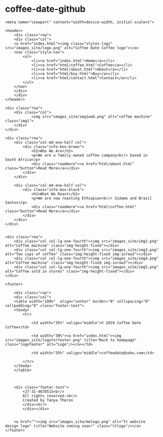 # coffee-date-github

<!doctype html>
<html>
<head>
<meta charset="utf-8">
<title>Coffee Date Coffee</title>
	
<!--Search Engine Optimization-->	
<meta name="description" content="Coffee Date Coffee is a family owned coffee company based in South Africa with coffee beans from around the world. The roastmasters are a father &amp; son team (Leon Sr &amp; Leon Jr). ">
<meta name="author" content="Tanya Theron">
<meta name="keywords" content="coffee date coffee, co.za, coffeedatecoffee.co.za, family owned, specialty, family run, south africa, arabica, leon, theron, theron roastery, ethiopian sidamo, brasil santos, durban">
	
	<meta name="viewport" content="width=device-width, initial-scale=1">
	
<link rel="shortcut icon" href="favicon.ico" type="image/x-icon">	
<link href="css/styles.css" rel="stylesheet" type="text/css">
	
<!--Preload images-->	
<script type="text/javascript">
function MM_preloadImages() { //v3.0
  var d=document; if(d.images){ if(!d.MM_p) d.MM_p=new Array();
    var i,j=d.MM_p.length,a=MM_preloadImages.arguments; for(i=0; i<a.length; i++)
    if (a[i].indexOf("#")!=0){ d.MM_p[j]=new Image; d.MM_p[j++].src=a[i];}}
}
</script>
</head>

<!--Preload images-->
<body onLoad="MM_preloadImages('images_site/img1web.png','images_site/img2.png','images_site/img3.png','images_site/coff-img1.png','images_site/img5.png')">

	
	<header>
		<div class="row">
		<div class="col">
		<a href="index.html"><img class="styles-logo" src="images_site/logo.png" alt="Coffee Date Coffee logo"></a>
		<nav class="style-nav">
			<ul>
				<li><a href="index.html">Home</a></li>
				<li><a href="html/coffee.html">Coffee</a></li>
				<li><a href="html/about.html">About</a></li>
				<li><a href="html/buy.html">Buy</a></li>
				<li><a href="html/contact.html">Contact</a></li>
			</ul>
		</nav>
		</div>
		</div>
	</header>
	
<main>
	
	<div class="row">
		<div class="col">
				<img src="images_site/img1web.png" alt="coffee machine" class="img1">		
		</div>
	</div>
	
	<div class="row">
		<div class="col-md-one-half col">
			<div class="info-box-brown">
				<h2>Who We Are</h2>
				<p>We are a family owned coffee company<br/> based in South Africa</p>
				<div class="readmore"><a href="html/about.html" class="button">Read More</a></div>
			</div>
		</div>
		
		<div class="col-md-one-half col">
			<div class="info-box-black">
				<h2>What We Roast</h2>
				<p>We are now roasting Ethiopian<br/> Sidamo and Brazil Santos</p>
				<div class="readmore"><a href="html/coffee.html" class="button">Read More</a></div>
			</div>	
		</div>
	</div>
	
	
	<div class="row">
		<div class="col col-lg-one-fourth"><img src="images_site/img2.png" alt="Coffee machine" class="img-height-fixed"></div>
		<div class="col col-lg-one-fourth"><img src="images_site/img3.png" alt="Two cups of coffee" class="img-height-fixed img-inrow2"></div>
		<div class="col col-lg-one-fourth"><img src="images_site/img4.png" alt="Coffee machine" class="img-height-fixed img-inrow3"></div>
		<div class="col col-lg-one-fourth"><img src="images_site/img5.png" alt="Coffee sold in stores" class="img-height-fixed"></div>
	</div>			
	
</main>	
	
	<footer>
		
		<div class="row">
		<div class="col">
		<table width="100%"  align="center" border="0" cellspacing="0" cellpadding="0" class="footer-text">
  		<tbody>
	  		<tr>
				
      			<td width="35%" valign="middle">© 2019 Coffee Date Coffee</td>
				
      			<td width="30%"><a href="index.html"><img src="images_site/logoforfooter.png" title="Back to homepage" class="logofooter" alt="Logo"/></a></td>
				
      			<td width="35%" valign="middle">coffeedate@zoho.com</td>
				
    		</tr>
  		</tbody>
		</table>

	
			
		<div class="footer-text">	
			+27-31-4678515<br/>
			All rights reserved.<br/>
			Created by Tanya Theron
            </div><br/>
			</div></div>
		
		
		<a href=""><img src="images_site/melogo.png" alt="tt website design logo" title="Website coming soon!" class="ttlogo"/></a>
	</footer>
	
		

	
</body>
</html>
